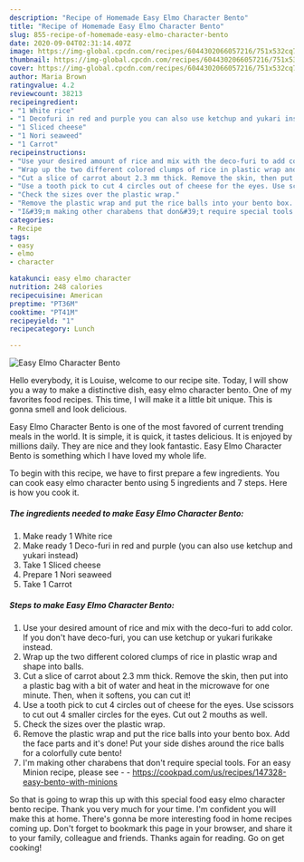 ```yaml
---
description: "Recipe of Homemade Easy Elmo Character Bento"
title: "Recipe of Homemade Easy Elmo Character Bento"
slug: 855-recipe-of-homemade-easy-elmo-character-bento
date: 2020-09-04T02:31:14.407Z
image: https://img-global.cpcdn.com/recipes/6044302066057216/751x532cq70/easy-elmo-character-bento-recipe-main-photo.jpg
thumbnail: https://img-global.cpcdn.com/recipes/6044302066057216/751x532cq70/easy-elmo-character-bento-recipe-main-photo.jpg
cover: https://img-global.cpcdn.com/recipes/6044302066057216/751x532cq70/easy-elmo-character-bento-recipe-main-photo.jpg
author: Maria Brown
ratingvalue: 4.2
reviewcount: 38213
recipeingredient:
- "1 White rice"
- "1 Decofuri in red and purple you can also use ketchup and yukari instead"
- "1 Sliced cheese"
- "1 Nori seaweed"
- "1 Carrot"
recipeinstructions:
- "Use your desired amount of rice and mix with the deco-furi to add color. If you don&#39;t have deco-furi, you can use ketchup or yukari furikake instead."
- "Wrap up the two different colored clumps of rice in plastic wrap and shape into balls."
- "Cut a slice of carrot about 2.3 mm thick. Remove the skin, then put into a plastic bag with a bit of water and heat in the microwave for one minute. Then, when it softens, you can cut it!"
- "Use a tooth pick to cut 4 circles out of cheese for the eyes. Use scissors to cut out 4 smaller circles for the eyes. Cut out 2 mouths as well."
- "Check the sizes over the plastic wrap."
- "Remove the plastic wrap and put the rice balls into your bento box. Add the face parts and it&#39;s done! Put your side dishes around the rice balls for a colorfully cute bento!"
- "I&#39;m making other charabens that don&#39;t require special tools. For an easy Minion recipe, please see  https://cookpad.com/us/recipes/147328-easy-bento-with-minions"
categories:
- Recipe
tags:
- easy
- elmo
- character

katakunci: easy elmo character 
nutrition: 248 calories
recipecuisine: American
preptime: "PT36M"
cooktime: "PT41M"
recipeyield: "1"
recipecategory: Lunch

---
```



![Easy Elmo Character Bento](https://img-global.cpcdn.com/recipes/6044302066057216/751x532cq70/easy-elmo-character-bento-recipe-main-photo.jpg)

Hello everybody, it is Louise, welcome to our recipe site. Today, I will show you a way to make a distinctive dish, easy elmo character bento. One of my favorites food recipes. This time, I will make it a little bit unique. This is gonna smell and look delicious.

Easy Elmo Character Bento is one of the most favored of current trending meals in the world. It is simple, it is quick, it tastes delicious. It is enjoyed by millions daily. They are nice and they look fantastic. Easy Elmo Character Bento is something which I have loved my whole life.




To begin with this recipe, we have to first prepare a few ingredients. You can cook easy elmo character bento using 5 ingredients and 7 steps. Here is how you cook it.

<!--inarticleads1-->

##### The ingredients needed to make Easy Elmo Character Bento:

1. Make ready 1 White rice
1. Make ready 1 Deco-furi in red and purple (you can also use ketchup and yukari instead)
1. Take 1 Sliced cheese
1. Prepare 1 Nori seaweed
1. Take 1 Carrot




<!--inarticleads2-->

##### Steps to make Easy Elmo Character Bento:

1. Use your desired amount of rice and mix with the deco-furi to add color. If you don&#39;t have deco-furi, you can use ketchup or yukari furikake instead.
1. Wrap up the two different colored clumps of rice in plastic wrap and shape into balls.
1. Cut a slice of carrot about 2.3 mm thick. Remove the skin, then put into a plastic bag with a bit of water and heat in the microwave for one minute. Then, when it softens, you can cut it!
1. Use a tooth pick to cut 4 circles out of cheese for the eyes. Use scissors to cut out 4 smaller circles for the eyes. Cut out 2 mouths as well.
1. Check the sizes over the plastic wrap.
1. Remove the plastic wrap and put the rice balls into your bento box. Add the face parts and it&#39;s done! Put your side dishes around the rice balls for a colorfully cute bento!
1. I&#39;m making other charabens that don&#39;t require special tools. For an easy Minion recipe, please see -  - https://cookpad.com/us/recipes/147328-easy-bento-with-minions




So that is going to wrap this up with this special food easy elmo character bento recipe. Thank you very much for your time. I'm confident you will make this at home. There's gonna be more interesting food in home recipes coming up. Don't forget to bookmark this page in your browser, and share it to your family, colleague and friends. Thanks again for reading. Go on get cooking!
